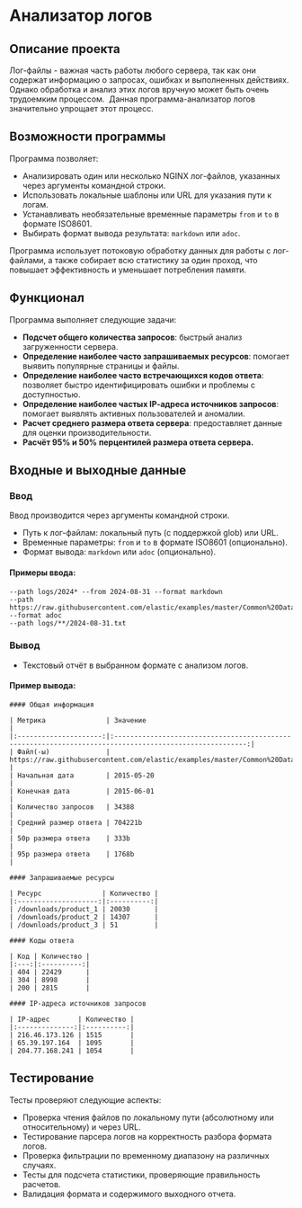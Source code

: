 # Анализатор логов

## Описание проекта

Лог-файлы - важная часть работы любого сервера, так как они содержат информацию о запросах, ошибках и выполненных действиях. Однако обработка и анализ этих логов вручную может быть очень трудоемким процессом. 
Данная программа-анализатор логов значительно упрощает этот процесс.

## Возможности программы

Программа позволяет:
- Анализировать один или несколько NGINX лог-файлов, указанных через аргументы командной строки.
- Использовать локальные шаблоны или URL для указания пути к логам.
- Устанавливать необязательные временные параметры `from` и `to` в формате ISO8601.
- Выбирать формат вывода результата: `markdown` или `adoc`.

Программа использует потоковую обработку данных для работы с лог-файлами, а также собирает всю статистику за один проход, что повышает эффективность и уменьшает потребления памяти.

## Функционал

Программа выполняет следующие задачи:
- **Подсчет общего количества запросов**: быстрый анализ загруженности сервера.
- **Определение наиболее часто запрашиваемых ресурсов**: помогает выявить популярные страницы и файлы.
- **Определение наиболее часто встречающихся кодов ответа**: позволяет быстро идентифицировать ошибки и проблемы с доступностью.
- **Определение наиболее частых IP‑адреса источников запросов**: помогает выявлять активных пользователей и аномалии.
- **Расчет среднего размера ответа сервера**: предоставляет данные для оценки производительности.
- **Расчёт 95% и 50% перцентилей размера ответа сервера.**

## Входные и выходные данные

### Ввод

Ввод производится через аргументы командной строки.

- Путь к лог-файлам: локальный путь (с поддержкой glob) или URL.
- Временные параметры: `from` и `to` в формате ISO8601 (опционально).
- Формат вывода: `markdown` или `adoc` (опционально).

#### Примеры ввода:
```
--path logs/2024* --from 2024-08-31 --format markdown
--path https://raw.githubusercontent.com/elastic/examples/master/Common%20Data%20Formats/nginx_logs/nginx_logs --format adoc
--path logs/**/2024-08-31.txt
```
### Вывод

- Текстовый отчёт в выбранном формате с анализом логов.

#### Пример вывода:
```
#### Общая информация

| Метрика               | Значение                                                                                                |
|:---------------------:|:-------------------------------------------------------------------------------------------------------:|
| Файл(-ы)              | https://raw.githubusercontent.com/elastic/examples/master/Common%20Data%20Formats/nginx_logs/nginx_logs |
| Начальная дата        | 2015-05-20                                                                                              |
| Конечная дата         | 2015-06-01                                                                                              |
| Количество запросов   | 34388                                                                                                   |
| Средний размер ответа | 704221b                                                                                                 |
| 50p размера ответа    | 333b                                                                                                    |
| 95p размера ответа    | 1768b                                                                                                   |

#### Запрашиваемые ресурсы

| Ресурс               | Количество |
|:--------------------:|:----------:|
| /downloads/product_1 | 20030      |
| /downloads/product_2 | 14307      |
| /downloads/product_3 | 51         |

#### Коды ответа

| Код | Количество |
|:---:|:----------:|
| 404 | 22429      |
| 304 | 8998       |
| 200 | 2815       |

#### IP‑адреса источников запросов

| IP-адрес       | Количество |
|:--------------:|:----------:|
| 216.46.173.126 | 1515       |
| 65.39.197.164  | 1095       |
| 204.77.168.241 | 1054       |
```

## Тестирование

Тесты проверяют следующие аспекты:
- Проверка чтения файлов по локальному пути (абсолютному или относительному) и через URL.
- Тестирование парсера логов на корректность разбора формата логов.
- Проверка фильтрации по временному диапазону на различных случаях.
- Тесты для подсчета статистики, проверяющие правильность расчетов.
- Валидация формата и содержимого выходного отчета.
